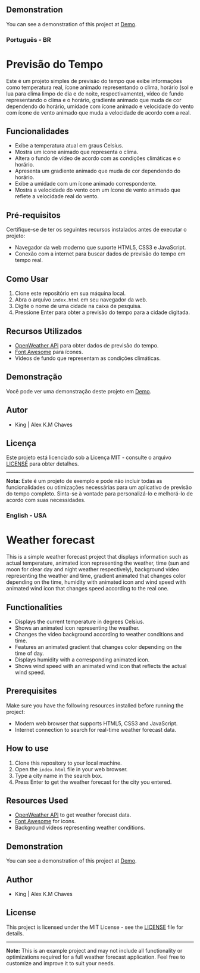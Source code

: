 ## Demonstration

You can see a demonstration of this project at [Demo](https://sakemo.github.io/previsao-tempo/).

### Português - BR
# Previsão do Tempo

Este é um projeto simples de previsão do tempo que exibe informações como temperatura real, ícone animado representando o clima, horário (sol e lua para clima limpo de dia e de noite, respectivamente), vídeo de fundo representando o clima e o horário, gradiente animado que muda de cor dependendo do horário, umidade com ícone animado e velocidade do vento com ícone de vento animado que muda a velocidade de acordo com a real.

## Funcionalidades

- Exibe a temperatura atual em graus Celsius.
- Mostra um ícone animado que representa o clima.
- Altera o fundo de vídeo de acordo com as condições climáticas e o horário.
- Apresenta um gradiente animado que muda de cor dependendo do horário.
- Exibe a umidade com um ícone animado correspondente.
- Mostra a velocidade do vento com um ícone de vento animado que reflete a velocidade real do vento.

## Pré-requisitos

Certifique-se de ter os seguintes recursos instalados antes de executar o projeto:

- Navegador da web moderno que suporte HTML5, CSS3 e JavaScript.
- Conexão com a internet para buscar dados de previsão do tempo em tempo real.

## Como Usar

1. Clone este repositório em sua máquina local.
2. Abra o arquivo `index.html` em seu navegador da web.
3. Digite o nome de uma cidade na caixa de pesquisa.
4. Pressione Enter para obter a previsão do tempo para a cidade digitada.

## Recursos Utilizados

- [OpenWeather API](https://openweathermap.org/api) para obter dados de previsão do tempo.
- [Font Awesome](https://fontawesome.com/) para ícones.
- Vídeos de fundo que representam as condições climáticas.

## Demonstração

Você pode ver uma demonstração deste projeto em [Demo](https://sakemo.github.io/previsao-tempo/).

## Autor

- King | Alex K.M Chaves

## Licença

Este projeto está licenciado sob a Licença MIT - consulte o arquivo [LICENSE](LICENSE) para obter detalhes.

---

**Nota:** Este é um projeto de exemplo e pode não incluir todas as funcionalidades ou otimizações necessárias para um aplicativo de previsão do tempo completo. Sinta-se à vontade para personalizá-lo e melhorá-lo de acordo com suas necessidades.

### English - USA
# Weather forecast

This is a simple weather forecast project that displays information such as actual temperature, animated icon representing the weather, time (sun and moon for clear day and night weather respectively), background video representing the weather and time, gradient animated that changes color depending on the time, humidity with animated icon and wind speed with animated wind icon that changes speed according to the real one.

## Functionalities

- Displays the current temperature in degrees Celsius.
- Shows an animated icon representing the weather.
- Changes the video background according to weather conditions and time.
- Features an animated gradient that changes color depending on the time of day.
- Displays humidity with a corresponding animated icon.
- Shows wind speed with an animated wind icon that reflects the actual wind speed.

## Prerequisites

Make sure you have the following resources installed before running the project:

- Modern web browser that supports HTML5, CSS3 and JavaScript.
- Internet connection to search for real-time weather forecast data.

## How to use

1. Clone this repository to your local machine.
2. Open the `index.html` file in your web browser.
3. Type a city name in the search box.
4. Press Enter to get the weather forecast for the city you entered.

## Resources Used

- [OpenWeather API](https://openweathermap.org/api) to get weather forecast data.
- [Font Awesome](https://fontawesome.com/) for icons.
- Background videos representing weather conditions.

## Demonstration

You can see a demonstration of this project at [Demo](https://sakemo.github.io/previsao-tempo/).

## Author

- King | Alex K.M Chaves

## License

This project is licensed under the MIT License - see the [LICENSE](LICENSE) file for details.

---

**Note:** This is an example project and may not include all functionality or optimizations required for a full weather forecast application. Feel free to customize and improve it to suit your needs.
